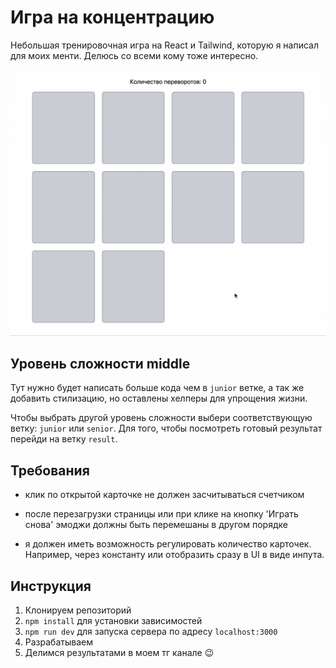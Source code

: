 # Игра на концентрацию

Небольшая тренировочная игра на React и Tailwind, которую я написал для моих менти. Делюсь со всеми кому тоже интересно.

![Concentration game](./public/concentration-game.gif)

## Уровень сложности middle

Тут нужно будет написать больше кода чем в `junior` ветке, а так же добавить стилизацию, но оставлены хелперы для упрощения жизни.

Чтобы выбрать другой уровень сложности выбери соответствующую ветку: `junior` или `senior`. Для того, чтобы посмотреть готовый результат перейди на ветку `result`.

## Требования

- клик по открытой карточке не должен засчитываться счетчиком

- после перезагрузки страницы или при клике на кнопку 'Играть снова' эмоджи должны быть перемешаны в другом порядке

- я должен иметь возможность регулировать количество карточек. Например, через константу или отобразить сразу в UI в виде инпута.

## Инструкция

1. Клонируем репозиторий
2. `npm install` для установки зависимостей
3. `npm run dev` для запуска сервера по адресу `localhost:3000`
4. Разрабатываем
5. Делимся результатами в моем тг канале 😉